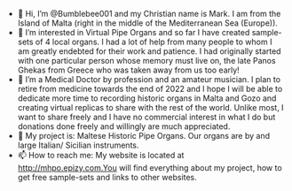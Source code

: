 - 👋 Hi, I’m @Bumblebee001 and my Christian name is Mark. I am from the Island of Malta (right in the middle of the Mediterranean Sea (Europe)).
- 👀 I’m interested in Virtual Pipe Organs and so far I have created sample-sets of 4 local organs. I had a lot of help from many people to whom I am greatly endebted for their work and patience. I had originally started with one particular person whose memory must live on, the late Panos Ghekas from Greece who was taken away from us too early!
- 🌱 I’m a Medical Doctor by profession and an amateur musician. I plan to retire from medicine towards the end of 2022 and I hope I will be able to dedicate more time to recording historic organs in Malta and Gozo and creating virtual replicas to share with the rest of the world. Unlike most, I want to share freely and I have no commercial interest in what I do but donations done freely and willingly are much appreciated. 
- 💞️ My project is: Maltese Historic Pipe Organs. Our organs are by and large Italian/ Sicilian instruments.
- 📫 How to reach me: My website is located at http://mhpo.epizy.com.You will find everything about my project, how to get free sample-sets and links to other websites. 

<!---
Bumblebee001/Bumblebee001 is a ✨ special ✨ repository because its `README.md` (this file) appears on your GitHub profile.
You can click the Preview link to take a look at your changes.
--->
